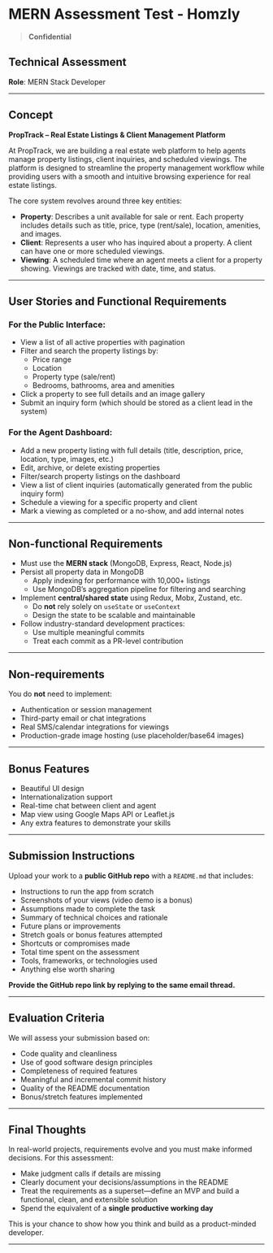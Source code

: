 
# MERN Assessment Test - Homzly

> **Confidential**

## Technical Assessment  
**Role**: MERN Stack Developer  

---

## Concept

**PropTrack – Real Estate Listings & Client Management Platform**

At PropTrack, we are building a real estate web platform to help agents manage property listings, client inquiries, and scheduled viewings. The platform is designed to streamline the property management workflow while providing users with a smooth and intuitive browsing experience for real estate listings.

The core system revolves around three key entities:

- **Property**: Describes a unit available for sale or rent. Each property includes details such as title, price, type (rent/sale), location, amenities, and images.  
- **Client**: Represents a user who has inquired about a property. A client can have one or more scheduled viewings.  
- **Viewing**: A scheduled time where an agent meets a client for a property showing. Viewings are tracked with date, time, and status.  

---

## User Stories and Functional Requirements

### For the Public Interface:

- View a list of all active properties with pagination  
- Filter and search the property listings by:  
  - Price range  
  - Location  
  - Property type (sale/rent)  
  - Bedrooms, bathrooms, area and amenities  
- Click a property to see full details and an image gallery  
- Submit an inquiry form (which should be stored as a client lead in the system)  

### For the Agent Dashboard:

- Add a new property listing with full details (title, description, price, location, type, images, etc.)  
- Edit, archive, or delete existing properties  
- Filter/search property listings on the dashboard  
- View a list of client inquiries (automatically generated from the public inquiry form)  
- Schedule a viewing for a specific property and client  
- Mark a viewing as completed or a no-show, and add internal notes  

---

## Non-functional Requirements

- Must use the **MERN stack** (MongoDB, Express, React, Node.js)  
- Persist all property data in MongoDB  
  - Apply indexing for performance with 10,000+ listings  
  - Use MongoDB’s aggregation pipeline for filtering and searching  
- Implement **central/shared state** using Redux, Mobx, Zustand, etc.  
  - Do **not** rely solely on `useState` or `useContext`  
  - Design the state to be scalable and maintainable  
- Follow industry-standard development practices:  
  - Use multiple meaningful commits  
  - Treat each commit as a PR-level contribution  

---

## Non-requirements

You do **not** need to implement:

- Authentication or session management  
- Third-party email or chat integrations  
- Real SMS/calendar integrations for viewings  
- Production-grade image hosting (use placeholder/base64 images)  

---

## Bonus Features

- Beautiful UI design  
- Internationalization support  
- Real-time chat between client and agent  
- Map view using Google Maps API or Leaflet.js  
- Any extra features to demonstrate your skills  

---

## Submission Instructions

Upload your work to a **public GitHub repo** with a `README.md` that includes:

- Instructions to run the app from scratch  
- Screenshots of your views (video demo is a bonus)  
- Assumptions made to complete the task  
- Summary of technical choices and rationale  
- Future plans or improvements  
- Stretch goals or bonus features attempted  
- Shortcuts or compromises made  
- Total time spent on the assessment  
- Tools, frameworks, or technologies used  
- Anything else worth sharing  

**Provide the GitHub repo link by replying to the same email thread.**

---

## Evaluation Criteria

We will assess your submission based on:

- Code quality and cleanliness  
- Use of good software design principles  
- Completeness of required features  
- Meaningful and incremental commit history  
- Quality of the README documentation  
- Bonus/stretch features implemented  

---

## Final Thoughts

In real-world projects, requirements evolve and you must make informed decisions. For this assessment:

- Make judgment calls if details are missing  
- Clearly document your decisions/assumptions in the README  
- Treat the requirements as a superset—define an MVP and build a functional, clean, and extensible solution  
- Spend the equivalent of a **single productive working day**  

This is your chance to show how you think and build as a product-minded developer.

---

